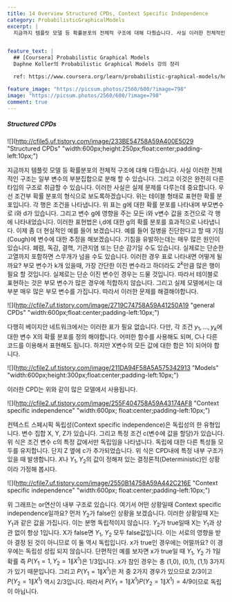 ```yaml
---
title: 14 Overview Structured CPDs, Context Specific Independence
category: ProbabilisticGraphicalModels
excerpt: |
  지금까지 템플릿 모델 등 확률분포의 전체적 구조에 대해 다뤘습니다. 사실 이러한 전체적인 구조는 일부 변수의 부분집합으로 분해 할 수 있습니다.


feature_text: |
  ## [Coursera] Probabilistic Graphical Models
  Daphne Koller의 Probabilistic Graphical Models 강의 정리

  ref: https://www.coursera.org/learn/probabilistic-graphical-models/home

feature_image: "https://picsum.photos/2560/600/?image=798"
image: "https://picsum.photos/2560/600/?image=798"
comment: true
---
```



##### Structured CPDs

![](http://cfile5.uf.tistory.com/image/233BE54758A59A400E5029 "Structured CPDs" "width:600px;height:250px;float:center;padding-left:10px;")

지금까지 템플릿 모델 등 확률분포의 전체적 구조에 대해 다뤘습니다. 사실 이러한 전체적인 구조는 일부 변수의 부분집합으로 분해 할 수 있습니다. 그리고 이것은 완전히 다른 타입의 구조로 취급할 수 있습니다. 이러한 사실은 실제 문제를 다루는데 중요합니다. 우선 조건부 확률 분포의 형식으로 보도록하겠습니다. 위는 테이블 형태로 표현한 확률 분포입니다. 각 행은 조건을 나타냅니다. 위 표는 g에 대한 확률 분포를 나타내며 부모변수로 i와 d가 있습니다. 그리고 변수 g에 영향을 주는 모든 i와 v변수 값을 조건으로 각 행에 나타내었습니다. 이러한 표현법은 i,d에 대한 g의 확률 분포를 효과적으로 나타냅니다. 이제 좀 더 현실적인 예를 들어 보겠습니다. 예를 들어 질병을 진단한다고 할 때 기침(Cough)에 변수에 대한 추정을 해보겠습니다. 기침을 유발하는데는 매우 많은 원인이 있습니다. 폐렴, 독감, 결핵, 기관지염 또는 단순 감기일 수도 있습니다. 실제로는 단순한 고열까지 포함하면 스무개가 넘을 수도 있습니다. 이러한 경우 표로 나타내면 어떻게 될까요? 부모 변수가 k개 있을때, 가장 간단한 이진 변수라고 하더라도 $2^k$만큼 많은 행이 필요 할 것입니다. 실제로는 단순 이진 변수인 경우는 드물 것입니다. 따라서 테이블로 표현하는 것은 부모 변수가 많은 경우에 적합하지 않습니다. 그리고 실제 모델에서는 대부분 매우 많은 부모 변수를 가집니다. 따라서 이러한 문제를 해결해야합니다.     

![](http://cfile7.uf.tistory.com/image/2719C74758A59A41250A19 "general CPDs" "width:600px;float:center;padding-left:10px;")

다행히 베이지안 네트워크에서는 이러한 표가 필요 없습니다. 다만, 각 조건 $y_1, ..., y_k$에 대한 변수 X의 확률 분포를 정의 해야합니다. 어떠한 함수를 사용해도 되며, C나 다른 코드를 이용해서 표현해도 됩니다. 하지만 X변수의 모든 값에 대한 합은 1이 되어야 합니다.

![](http://cfile2.uf.tistory.com/image/211DA94F58A5A575342913 "Models" "width:600px;height:300px;float:center;padding-left:10px;")

이러한 CPD는 위와 같이 많은 모델에서 사용됩니다.

![](http://cfile2.uf.tistory.com/image/255F404758A59A43174AF8 "Context specific independence" "width:600px; float:center;padding-left:10px;")

컨텍스트 스페시픽 독립성(Context specific independence)은 독립성의 한 유형입니다. 변수 집합 X, Y, Z가 있습니다. 그리고 특정 조건 c(변수에 값을 할당)가 있습니다. 위 식은 조건 변수 c의 특정 값에서만 독립임을 나타냅니다. 독립에 대한 다른 특성들 모두를 유지합니다. 단지 Z 옆에 c가 추가되었습니다. 위 식은 CPD내에 특정 내부 구조가 있을 때 발생합니다. $X$나 $Y_1, Y_2$의 값이 정해져 있는 결정론적(Deterministic)인 상황이라 가정해 봅시다.

![](http://cfile7.uf.tistory.com/image/2550B14758A59A442C216E "Context specific independence" "width:600px; float:center;padding-left:10px;")

위 그래프는 or연산이 내부 구조로 있습니다. 여기서 어떤 상황일때 Context specific independence일까요? 먼저 $Y_2$가 false인 상황을 보겠습니다. 이러한 상황일때 X는 $Y_1$과 같은 값을 가집니다. 이는 분명 독립적이지 않습니다. $Y_2$가 true일때 X는 $Y_1$과 상관 없이 항상 1입니다. X가 false면 $Y_1$, $Y_2$ 모두 false값입니다. 이는 서로의 영향을 받아 결정 된 것이 아니므로 이 둘 역시 독립입니다. x가 true인 경우에는 어떨까요? 이 경우에는 독립성 성립 되지 않습니다. 단편적인 예를 보자면 x가 true일 때 $Y_1$, $Y_2$ 가 1일 확률 즉 $P(Y_1=1,Y_2=1\|X^1)$은 1/3입니다. x가 참인 경우는 총 (1,0), (0,1), (1,1) 3가지가 있기 때문입니다. 그리고 $P(Y_1=1\|X^1)$은 저 중 2가지 경우가 있으므로 2/3이고 $P(Y_2=1\|X^1)$ 역시 2/3입니다. 따라서 $P(Y_1=1\|X^1)P(Y_2=1\|X^1)=4/9$이므로 독립이 아닙니다.   

